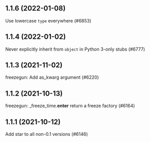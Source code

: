 ## 1.1.6 (2022-01-08)

Use lowercase `type` everywhere (#6853)

## 1.1.4 (2022-01-02)

Never explicitly inherit from `object` in Python 3-only stubs (#6777)

## 1.1.3 (2021-11-02)

freezegun: Add as_kwarg argument (#6220)

## 1.1.2 (2021-10-13)

freezegun: _freeze_time.__enter__ return a freeze factory (#6164)

## 1.1.1 (2021-10-12)

Add star to all non-0.1 versions (#6146)

